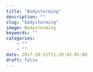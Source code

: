 ```yaml
---
title: "Bodystorming"
description: ""
slug: "bodystorming"
image: Bodystorming
keywords: ""
categories:
    - ""
    - ""
date: 2017-10-31T21:28:43-05:00
draft: false
---
```

